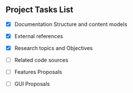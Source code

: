 ## Project Tasks List

- [x] Documentation Structure and content models
- [x] External references
- [x] Research topics and Objectives
- [ ] Related code sources
- [ ] Features Proposals
- [ ] GUI Proposals








